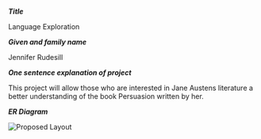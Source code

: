 
***Title***

Language Exploration 

***Given and family name***

Jennifer Rudesill

***One sentence explanation of project***

This project will allow those who are interested in Jane Austens literature a better understanding of the book Persuasion written by her.

***ER Diagram***

![Proposed Layout](../LanguageERDiagram.PNG)
